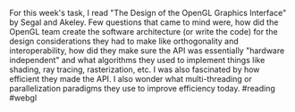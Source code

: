 For this week's task, I read "The Design of the OpenGL Graphics Interface" by Segal and Akeley. Few questions that came to mind were, how did the OpenGL team create the software architecture (or write the code) for the design considerations they had to make like orthogonality and interoperability, how did they make sure the API was essentially "hardware independent" and what algorithms they used to implement things like shading, ray tracing, rasterization, etc. I was also fascinated by how efficient they made the API. I also wonder what multi-threading or parallelization paradigms they use to improve efficiency today. #reading #webgl
